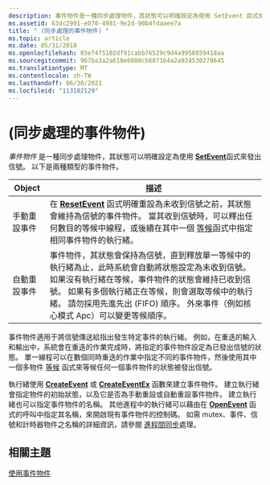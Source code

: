 ```yaml
---
description: 事件物件是一種同步處理物件，其狀態可以明確設定為使用 SetEvent 函式來發出信號。 以下是兩種類型的事件物件。
ms.assetid: 63dc2991-e070-4981-9e2d-90b4fdaaee7a
title: " (同步處理的事件物件) "
ms.topic: article
ms.date: 05/31/2018
ms.openlocfilehash: 03ef4f5102df91cabb76529c9d4a9958859418aa
ms.sourcegitcommit: 967ba3a2a618e6088cb607164a2a924530278645
ms.translationtype: MT
ms.contentlocale: zh-TW
ms.lasthandoff: 06/30/2021
ms.locfileid: "113102129"
---
```

# <a name="event-objects-synchronization"></a> (同步處理的事件物件) 

*事件物件* 是一種同步處理物件，其狀態可以明確設定為使用 [**SetEvent**](/windows/win32/api/synchapi/nf-synchapi-setevent)函式來發出信號。 以下是兩種類型的事件物件。



| Object             | 描述                                                                                                                                                                                                                                                                                                                                                                                                                            |
|--------------------|----------------------------------------------------------------------------------------------------------------------------------------------------------------------------------------------------------------------------------------------------------------------------------------------------------------------------------------------------------------------------------------------------------------------------------------|
| 手動重設事件 | 在 [**ResetEvent**](/windows/win32/api/synchapi/nf-synchapi-resetevent) 函式明確重設為未收到信號之前，其狀態會維持為信號的事件物件。 當其收到信號時，可以釋出任何數目的等候中線程，或後續在其中一個 [等候](wait-functions.md)函式中指定相同事件物件的執行緒。                                                                                                        |
| 自動重設事件   | 事件物件，其狀態會保持為信號，直到釋放單一等候中的執行緒為止，此時系統會自動將狀態設定為未收到信號。 如果沒有執行緒在等候，事件物件的狀態會維持已收到信號。 如果有多個執行緒正在等候，則會選取等候中的執行緒。 請勿採用先進先出 (FIFO) 順序。 外來事件（例如核心模式 Apc）可以變更等候順序。<br/> |



 

事件物件適用于將信號傳送給指出發生特定事件的執行緒。 例如，在重迭的輸入和輸出中，系統會在重迭的作業完成時，將指定的事件物件設定為已發出信號的狀態。 單一線程可以在數個同時重迭的作業中指定不同的事件物件，然後使用其中一個多物件 [等候](wait-functions.md) 函式來等候任何一個事件物件的狀態被發出信號。

執行緒使用 [**CreateEvent**](/windows/win32/api/synchapi/nf-synchapi-createeventa) 或 [**CreateEventEx**](/windows/win32/api/synchapi/nf-synchapi-createeventexa) 函數來建立事件物件。 建立執行緒會指定物件的初始狀態，以及它是否為手動重設或自動重設事件物件。 建立執行緒也可以指定事件物件的名稱。 其他進程中的執行緒可以藉由在 [**OpenEvent**](/windows/win32/api/synchapi/nf-synchapi-openeventa) 函式的呼叫中指定其名稱，來開啟現有事件物件的控制碼。 如需 mutex、事件、信號和計時器物件之名稱的詳細資訊，請參閱 [進程間同步](interprocess-synchronization.md)處理。

## <a name="related-topics"></a>相關主題

<dl> <dt>

[使用事件物件](using-event-objects.md)
</dt> </dl>

 

 
